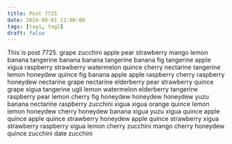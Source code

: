```yaml
---
title: Post 7725
date: 2024-09-01 12:00:00
tags: [tag1, tag2]
draft: false
---
```

This is post 7725.
grape
zucchini
apple
pear
strawberry
mango
lemon
banana
tangerine
banana
banana
tangerine
banana
fig
tangerine
apple
xigua
raspberry
strawberry
watermelon
quince
cherry
nectarine
tangerine
lemon
honeydew
quince
fig
banana
apple
apple
raspberry
cherry
raspberry
honeydew
nectarine
grape
nectarine
elderberry
pear
strawberry
quince
grape
xigua
tangerine
ugli
lemon
watermelon
elderberry
tangerine
raspberry
pear
lemon
cherry
fig
honeydew
honeydew
honeydew
yuzu
banana
nectarine
raspberry
zucchini
xigua
xigua
orange
quince
lemon
lemon
honeydew
cherry
honeydew
banana
xigua
yuzu
xigua
quince
apple
quince
apple
quince
strawberry
honeydew
apple
quince
strawberry
xigua
strawberry
raspberry
xigua
lemon
cherry
zucchini
mango
cherry
honeydew
quince
zucchini
date
zucchini
